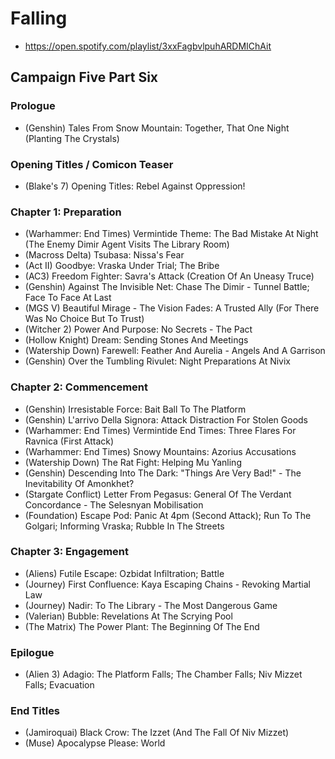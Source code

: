 # Falling

* https://open.spotify.com/playlist/3xxFagbvlpuhARDMIChAit

## Campaign Five Part Six
### Prologue

* (Genshin) Tales From Snow Mountain: Together, That One Night (Planting The Crystals)

### Opening Titles / Comicon Teaser

* (Blake's 7) Opening Titles: Rebel Against Oppression!

### Chapter 1: Preparation

* (Warhammer: End Times) Vermintide Theme: The Bad Mistake At Night (The Enemy Dimir Agent Visits The Library Room)
* (Macross Delta) Tsubasa: Nissa's Fear
* (Act II) Goodbye: Vraska Under Trial; The Bribe
* (AC3) Freedom Fighter: Savra's Attack (Creation Of An Uneasy Truce)
* (Genshin) Against The Invisible Net: Chase The Dimir - Tunnel Battle; Face To Face At Last
* (MGS V) Beautiful Mirage - The Vision Fades: A Trusted Ally (For There Was No Choice But To Trust)
* (Witcher 2) Power And Purpose: No Secrets - The Pact
* (Hollow Knight) Dream: Sending Stones And Meetings
* (Watership Down) Farewell: Feather And Aurelia - Angels And A Garrison
* (Genshin) Over the Tumbling Rivulet: Night Preparations At Nivix

### Chapter 2: Commencement

* (Genshin) Irresistable Force: Bait Ball To The Platform
* (Genshin) L'arrivo Della Signora: Attack Distraction For Stolen Goods
* (Warhammer: End Times) Vermintide End Times: Three Flares For Ravnica (First Attack)
* (Warhammer: End Times) Snowy Mountains: Azorius Accusations
* (Watership Down) The Rat Fight: Helping Mu Yanling
* (Genshin) Descending Into The Dark: "Things Are Very Bad!" - The Inevitability Of Amonkhet?
* (Stargate Conflict) Letter From Pegasus: General Of The Verdant Concordance - The Selesnyan Mobilisation
* (Foundation) Escape Pod: Panic At 4pm (Second Attack); Run To The Golgari; Informing Vraska; Rubble In The Streets

### Chapter 3: Engagement

* (Aliens) Futile Escape: Ozbidat Infiltration; Battle
* (Journey) First Confluence: Kaya Escaping Chains - Revoking Martial Law
* (Journey) Nadir: To The Library - The Most Dangerous Game
* (Valerian) Bubble: Revelations At The Scrying Pool
* (The Matrix) The Power Plant: The Beginning Of The End

### Epilogue

* (Alien 3) Adagio: The Platform Falls; The Chamber Falls; Niv Mizzet Falls; Evacuation

### End Titles

* (Jamiroquai) Black Crow: The Izzet (And The Fall Of Niv Mizzet)
* (Muse) Apocalypse Please: World